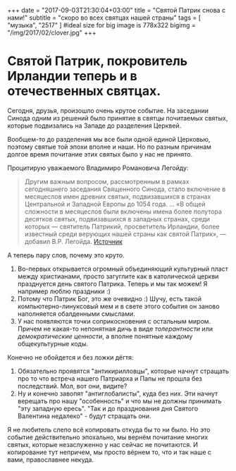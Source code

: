 +++
date = "2017-09-03T21:30:04+03:00"
title = "Святой Патрик снова с нами!"
subtitle = "скоро во всех святцах нашей страны"
tags        = [ "музыка", "2517" ]
#ideal size for big image is 778х322
bigimg = "/img/2017/02/clover.jpg"
+++

# Святой Патрик, покровитель Ирландии теперь и в отечественных святцах.

Сегодня, друзья, произошло очень крутое событие. На заседании Синода одним из решений было принятие в святцы почитаемых святых, которые подвизались на Западе до разделения Церквей.

Вообщем-то до разделения мы все были одной единой Церковью, поэтому святые той эпохи вполне и наши. Но по разным причинам долгое время почитание этих святых было у нас не принято.

Процитирую уважаемого Владимиро Романовича Легойду:

> Другим важным вопросом, рассмотренным в рамках сегодняшнего заседания Священного Синода, стало включение в месяцеслов имен древних святых, подвизавшихся в странах Центральной и Западной Европы до 1054 года.
> ... «В общей сложности в месяцеслов были включены имена более полутора десятков святых, подвизавшихся в западных странах, среди которых — святитель Патрикий, просветитель Ирландии, более известный среди верующих нашей страны как святой Патрик», — добавил В.Р. Легойда. [Источник](http://sinfo-mp.ru/v-r-legojda-prokommentiroval-osnovnye-temy-zasedaniya-svyashhennogo-sinoda-russkoj-pravoslavnoj-cerkvi.html)

А теперь пару слов, почему это круто.

1. Во-первых открывается огромный объединяющий культурный пласт между христианами, просто загуглите как в католической церкви празднуется день святого Патрика. Теперь и мы так можем! Я например люблю праздники :)
2. Потому что Патрик Бог, это же очевидно :) Шучу, есть такой компьютерно-линуксовый мем и в свете этого события он заново наполняется обалденными смыслами.
3. У нас появляются точки соприкосновения с остальным миром. Причем не какая-то непонятная дичь в виде *толерантности* или *демократические ценности*, а вполне понятные каждому общекультурные коды.

Конечно не обойдется и без ложки дёгтя:

1. Обязательно проявятся "антикирилловцы", которые начнут стращать про то что встреча нашего Патриарха и Папы не прошла без последствий. Мол, вот они, видите?
2. Ну и конечно завопят "антиглобалисты", куда без них. Эти начнут верещать про нашу "особенность" и что мы не должны принимать "эту западную ересь". "Так и до празднования дня Святого Валентина недалеко" - будут стращать они.

Я не любитель слепо всё копировать откуда бы то ни было. Но это событие действительно эпохально, мы вернём почитание многих святых, которые незаслуженно у нас сейчас не почитаются. И копирование тут непричем, мы просто вёрнем то, что и так наше с вами, православнее некуда.
